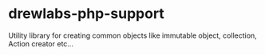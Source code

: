 # drewlabs-php-support

Utility library for creating common objects like immutable object, collection, Action creator etc...
